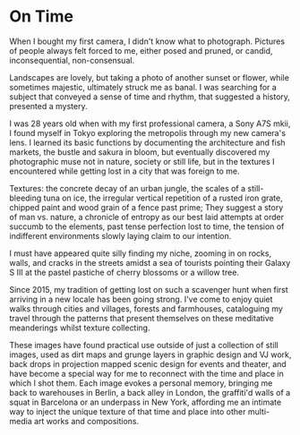 # On Time

When I bought my first camera, I didn't know what to photograph. Pictures of people always felt forced to me, either posed and pruned, or candid, inconsequential, non-consensual. 

Landscapes are lovely, but taking a photo of another sunset or flower, while sometimes majestic, ultimately struck me as banal. I was searching for a subject that conveyed a sense of time and rhythm, that suggested a history, presented a mystery. 

I was 28 years old when with my first professional camera, a Sony A7S mkii, I found myself in Tokyo exploring the metropolis through my new camera's lens. I learned its basic functions by documenting the architecture and fish markets, the bustle and sakura in bloom, but eventually discovered my photographic muse not in nature, society or still life, but in the textures I encountered while getting lost in a city that was foreign to me. 

Textures: the concrete decay of an urban jungle, the scales of a still-bleeding tuna on ice, the irregular vertical repetition of a rusted iron grate, chipped paint and wood grain of a fence past prime; They suggest a story of man vs. nature, a chronicle of entropy as our best laid attempts at order succumb to the elements, past tense perfection lost to time, the tension of indifferent environments slowly laying claim to our intention.

I must have appeared quite silly finding my niche, zooming in on rocks, walls, and cracks in the streets amidst a sea of tourists pointing their Galaxy S III at the pastel pastiche of cherry blossoms or a willow tree.

Since 2015, my tradition of getting lost on such a scavenger hunt when first arriving in a new locale has been going strong. I've come to enjoy quiet walks through cities and villages, forests and farmhouses, cataloguing my travel through the patterns that present themselves on these meditative meanderings whilst texture collecting. 

These images have found practical use outside of just a collection of still images, used as dirt maps and grunge layers in graphic design and VJ work, back drops in projection mapped scenic design for events and theater, and have become a special way for me to reconnect with the time and place in which I shot them. Each image evokes a personal memory, bringing me back to warehouses in Berlin, a back alley in London, the graffiti'd walls of a squat in Barcelona or an underpass in New York, affording me an intimate way to inject the unique texture of that time and place into other multi-media art works and compositions.
